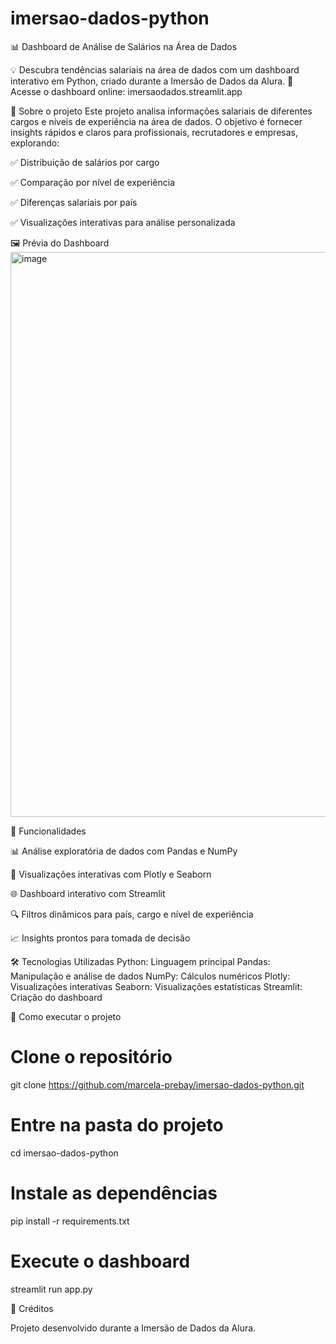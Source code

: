 # imersao-dados-python
📊 Dashboard de Análise de Salários na Área de Dados

💡 Descubra tendências salariais na área de dados com um dashboard interativo em Python, criado durante a Imersão de Dados da Alura.
🔗 Acesse o dashboard online: imersaodados.streamlit.app

📌 Sobre o projeto
Este projeto analisa informações salariais de diferentes cargos e níveis de experiência na área de dados.
O objetivo é fornecer insights rápidos e claros para profissionais, recrutadores e empresas, explorando:

✅ Distribuição de salários por cargo

✅ Comparação por nível de experiência

✅ Diferenças salariais por país

✅ Visualizações interativas para análise personalizada

🖼 Prévia do Dashboard
<img width="1914" height="904" alt="image" src="https://github.com/user-attachments/assets/02bc1e8d-5ebe-481b-837b-387ede009209" />

🚀 Funcionalidades

📊 Análise exploratória de dados com Pandas e NumPy

🎨 Visualizações interativas com Plotly e Seaborn

🌐 Dashboard interativo com Streamlit

🔍 Filtros dinâmicos para país, cargo e nível de experiência

📈 Insights prontos para tomada de decisão

🛠 Tecnologias Utilizadas
Python: Linguagem principal
Pandas:	Manipulação e análise de dados
NumPy:	Cálculos numéricos
Plotly:	Visualizações interativas
Seaborn:	Visualizações estatísticas
Streamlit:	Criação do dashboard

📂 Como executar o projeto
# Clone o repositório
git clone https://github.com/marcela-prebay/imersao-dados-python.git

# Entre na pasta do projeto
cd imersao-dados-python

# Instale as dependências
pip install -r requirements.txt

# Execute o dashboard
streamlit run app.py

🙌 Créditos

Projeto desenvolvido durante a Imersão de Dados da Alura.
